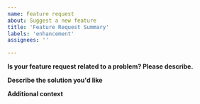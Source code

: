 ```yaml
---
name: Feature request
about: Suggest a new feature
title: 'Feature Request Summary'
labels: 'enhancement'
assignees: ''

---
```


**Is your feature request related to a problem? Please describe.**

<!-- A clear and concise description of what the problem is. Ex. I'm always frustrated when ... -->

**Describe the solution you'd like**

<!-- A clear and concise description of what you want to happen. -->

**Additional context**

<!-- Add any other context or screenshots about the feature request here. -->
